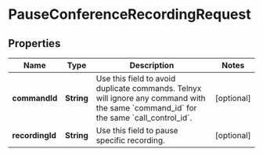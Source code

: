 

# PauseConferenceRecordingRequest


## Properties

| Name | Type | Description | Notes |
|------------ | ------------- | ------------- | -------------|
|**commandId** | **String** | Use this field to avoid duplicate commands. Telnyx will ignore any command with the same &#x60;command_id&#x60; for the same &#x60;call_control_id&#x60;. |  [optional] |
|**recordingId** | **String** | Use this field to pause specific recording. |  [optional] |



